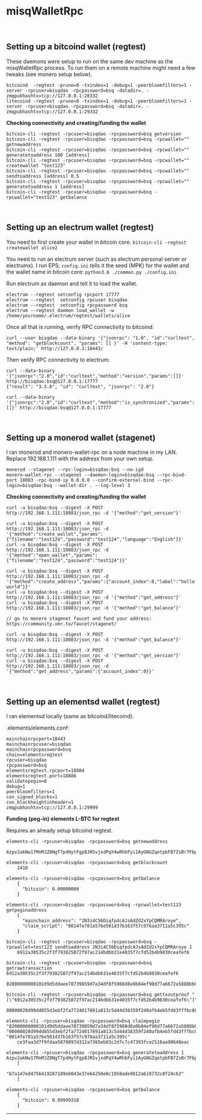 
# misqWalletRpc

&nbsp;

## Setting up a bitcoind wallet (regtest)

These daemons were setup to run on the same dev machine as the misqWalletRpc process.  To run them on a remote machine might need a few tweaks (see monero setup below).

    bitcoind  -regtest -prune=0 -txindex=1 -debug=1 -peerbloomfilters=1 -server -rpcuser=bisqdao -rpcpassword=bsq -datadir=. -zmqpubhashtx=tcp://127.0.0.1:28332
    litecoind -regtest -prune=0 -txindex=1 -debug=1 -peerbloomfilters=1 -server -rpcuser=bisqdao -rpcpassword=bsq -datadir=. -zmqpubhashtx=tcp://127.0.0.1:29332


**Checking connectivity and creating/funding the wallet**

```
bitcoin-cli -regtest -rpcuser=bisqdao -rpcpassword=bsq getversion
bitcoin-cli -regtest -rpcuser=bisqdao -rpcpassword=bsq -rpcwallet="" getnewaddress
bitcoin-cli -regtest -rpcuser=bisqdao -rpcpassword=bsq -rpcwallet="" generatetoaddress 100 [address]
bitcoin-cli -regtest -rpcuser=bisqdao -rpcpassword=bsq -rpcwallet="" createwallet "test123"
bitcoin-cli -regtest -rpcuser=bisqdao -rpcpassword=bsq -rpcwallet="" sendtoaddress [address] 0.5
bitcoin-cli -regtest -rpcuser=bisqdao -rpcpassword=bsq -rpcwallet="" generatetoaddress 1 [address]
bitcoin-cli -regtest -rpcuser=bisqdao -rpcpassword=bsq -rpcwallet="test123" getbalance
```


&nbsp;

## Setting up an electrum wallet (regtest)

You need to first create your wallet in bitcoin core.
```bitcoin-cli -regtest createwallet alice2```

You need to run an electrum server (such as electrum personal server or electrumx).  I run EPS; `config.ini` tells it the seed (MPK) for the wallet and the wallet name in bitcoin core:
```python3.6 ./common.py ./config.ini```

Run electrum as daemon and tell it to load the wallet.

```electrum --regtest daemon
electrum --regtest setconfig rpcport 17777
electrum --regtest  setconfig rpcuser bisqdao
electrum --regtest  setconfig rpcpassword bsq
electrum --regtest daemon load_wallet -w /home/yourname/.electrum/regtest/wallets/alice
```

Once all that is running, verify RPC connectivity to bitcoind:
```
curl --user bisqdao --data-binary '{"jsonrpc": "1.0", "id":"curltest", "method": "getblockcount", "params": [] }' -H 'content-type: text/plain;' http://127.0.0.1:18443/
```
Then verify RPC connectivity to electrum:
```
curl --data-binary '{"jsonrpc":"2.0","id":"curltext","method":"version","params":[]}' http://bisqdao:bsq@127.0.0.1:17777
{"result": "3.3.8", "id": "curltext", "jsonrpc": "2.0"}

curl --data-binary '{"jsonrpc":"2.0","id":"curltext","method":"is_synchronized","params":[]}' http://bisqdao:bsq@127.0.0.1:17777
```


&nbsp;



## Setting up a monerod wallet (stagenet)

I ran monerod and monero-wallet-rpc on a node machine in my LAN.
Replace 192.168.1.111 with the address from your own setup.

```
monerod --stagenet --rpc-login=bisqdao:bsq --no-igd
monero-wallet-rpc --stagenet --daemon-login=bisqdao:bsq --rpc-bind-port 18083 -rpc-bind-ip 0.0.0.0 --confirm-external-bind --rpc-login=bisqdao:bsq --wallet-dir . --log-level 3 
```


**Checking connectivity and creating/funding the wallet**

```
curl -u bisqdao:bsq --digest -X POST http://192.168.1.111:18083/json_rpc -d '{"method":"get_version"}'

curl -u bisqdao:bsq --digest -X POST http://192.168.1.111:18083/json_rpc -d '{"method":"create_wallet","params":{"filename":"test124","password":"test124","language":"English"}}'
curl -u bisqdao:bsq --digest -X POST http://192.168.1.111:18083/json_rpc -d '{"method":"open_wallet","params":{"filename":"test124","password":"test124"}}'

curl -u bisqdao:bsq --digest -X POST http://192.168.1.111:18083/json_rpc -d '{"method":"create_address","params":{"account_index":0,"label":"hello world"}}'
curl -u bisqdao:bsq --digest -X POST http://192.168.1.111:18083/json_rpc -d '{"method":"get_address"}'
curl -u bisqdao:bsq --digest -X POST http://192.168.1.111:18083/json_rpc -d '{"method":"get_balance"}'

// go to monero stagenet faucet and fund your address: https://community.xmr.to/faucet/stagenet/

curl -u bisqdao:bsq --digest -X POST http://192.168.1.111:18083/json_rpc -d '{"method":"get_balance"}'

curl -u bisqdao:bsq --digest -X POST http://192.168.1.111:18083/json_rpc -d '{"method":"get_version"}'
curl -u bisqdao:bsq --digest -X POST http://192.168.1.111:18083/json_rpc -d '{"method":"get_address","params":{"account_index":0}}'
```



&nbsp;



## Setting up an elementsd wallet (regtest)

I ran elementsd locally (same as bitcoind/litecoind).

.elements/elements.conf:

```
mainchainrpcport=18443
mainchainrpcuser=bisqdao
mainchainrpcpassword=bsq
chain=elementsregtest
rpcuser=bisqdao
rpcpassword=bsq
elementsregtest.rpcport=18884
elementsregtest.port=18886
validatepegin=0
debug=1
peerbloomfilters=1
con_signed_blocks=1
con_blockheightinheader=1
zmqpubhashtx=tcp://127.0.0.1:29999
```


**Funding (peg-in) elements L-BTC for regtest**

Requires an already setup bitcoind regtest.

```
elements-cli -rpcuser=bisqdao -rpcpassword=bsq getnewaddress
    Azpv2akNw17MnMJZ8NgT7pdHytFgp8JRSvjxdPqY4wRhbFyi1AyGNGZqetpbFB7ZsBr7FbpBZw5CUKZp

elements-cli -rpcuser=bisqdao -rpcpassword=bsq getblockcount
    1410

elements-cli -rpcuser=bisqdao -rpcpassword=bsq getbalance
    {
      "bitcoin": 0.00000000
    }

elements-cli -rpcuser=bisqdao -rpcpassword=bsq -rpcwallet=test123 getpeginaddress
    {
      "mainchain_address": "2N3i4C56DiqfpdcAJsAdZd2xYpCQMRAroye",
      "claim_script": "0014fe701a576e501d37b163f57c976aa3711a5c395c"
    }

bitcoin-cli -regtest -rpcuser=bisqdao -rpcpassword=bsq -rpcwallet=test123 sendtoaddress 2N3i4C56DiqfpdcAJsAdZd2xYpCQMRAroye 1
    6912a30535c2f3f793825872f97ac214bdbb31e4035f7cfd52b4b9830ceafef6

bitcoin-cli -regtest -rpcuser=bisqdao -rpcpassword=bsq getrawtransaction 6912a30535c2f3f793825872f97ac214bdbb31e4035f7cfd52b4b9830ceafef6
    02000000000101d9d5ddaee78739859d7a34df8f5908d8a9b84ef90d77a6672a5888bb80657a5800000000171600149a84084ed677f9fe8df55332bf241b476c73966afeffffff024041a1cd0000000017a91474baa7efa5bb0a5394bbf5f35763e1bf3e9ea7418700e1f5050000000017a91472c44f957fc011d97e3406667dca5b1c930c4026870247304402204f6ec7f33a538fb08b509013ec5efa0b467385d2bd2ad1dceb2050996165a9ad02203b50108625337c5db73433f01411e7c5f017b1ae82ca78d37951d9b5b857307f0121038ced1ba02828ba94582e01204689d16ebbe3f84b3918500b27578b18caf15b9d38170000

bitcoin-cli -regtest -rpcuser=bisqdao -rpcpassword=bsq gettxoutproof "[\"6912a30535c2f3f793825872f97ac214bdbb31e4035f7cfd52b4b9830ceafef6\"]"
    00000020d99dd855d3ebf2fa7724017891a813c5d44d38359f240afb4eb5fd43fffbc86bba43497b0feb8115583007822ade4554d5a42e142d7796427301c69a9263cbf281798360ffff7f200200000002000000028fe3869d1bab6b636e5e6562d75de81714258a675f908b4f0644a8830bdb2ffbf6feea0c83b9b452fd7c5f03e431bbbd14c27af972588293f7f3c23505a312690105

elements-cli -rpcuser=bisqdao -rpcpassword=bsq claimpegin "02000000000101d9d5ddaee78739859d7a34df8f5908d8a9b84ef90d77a6672a5888bb80657a5800000000171600149a84084ed677f9fe8df55332bf241b476c73966afeffffff024041a1cd0000000017a91474baa7efa5bb0a5394bbf5f35763e1bf3e9ea7418700e1f5050000000017a91472c44f957fc011d97e3406667dca5b1c930c4026870247304402204f6ec7f33a538fb08b509013ec5efa0b467385d2bd2ad1dceb2050996165a9ad02203b50108625337c5db73433f01411e7c5f017b1ae82ca78d37951d9b5b857307f0121038ced1ba02828ba94582e01204689d16ebbe3f84b3918500b27578b18caf15b9d38170000" "00000020d99dd855d3ebf2fa7724017891a813c5d44d38359f240afb4eb5fd43fffbc86bba43497b0feb8115583007822ade4554d5a42e142d7796427301c69a9263cbf281798360ffff7f200200000002000000028fe3869d1bab6b636e5e6562d75de81714258a675f908b4f0644a8830bdb2ffbf6feea0c83b9b452fd7c5f03e431bbbd14c27af972588293f7f3c23505a312690105" "0014fe701a576e501d37b163f57c976aa3711a5c395c"
    ce3faa3d7f9fdaa5870097d312a7365eb83c2dfc7c47393fce2516aa90648eac

elements-cli -rpcuser=bisqdao -rpcpassword=bsq generatetoaddress 1 Azpv2akNw17MnMJZ8NgT7pdHytFgp8JRSvjxdPqY4wRhbFyi1AyGNGZqetpbFB7ZsBr7FbpBZw5CUKZp
    [
      "b7a147ed4756419287189eb043e37e64250e0c1958ade9812a610732c8f24cb2"
    ]

elements-cli -rpcuser=bisqdao -rpcpassword=bsq getbalance
    {
      "bitcoin": 0.99999310
    }

```



---



